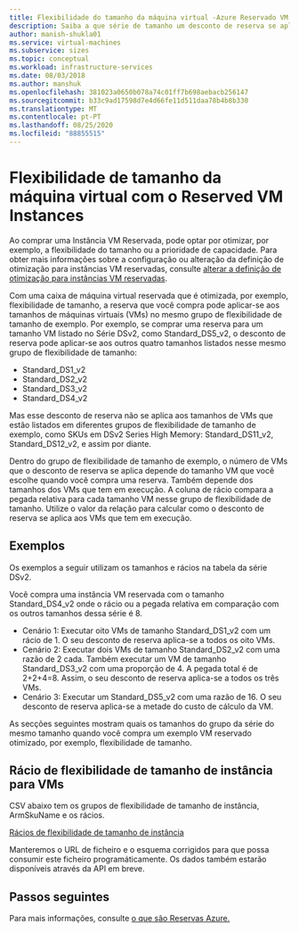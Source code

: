 ```yaml
---
title: Flexibilidade do tamanho da máquina virtual -Azure Reservado VM Instances
description: Saiba a que série de tamanho um desconto de reserva se aplica quando você por uma instância VM reservada.
author: manish-shukla01
ms.service: virtual-machines
ms.subservice: sizes
ms.topic: conceptual
ms.workload: infrastructure-services
ms.date: 08/03/2018
ms.author: manshuk
ms.openlocfilehash: 381023a0650b078a74c01ff7b698aebacb256147
ms.sourcegitcommit: b33c9ad17598d7e4d66fe11d511daa78b4b8b330
ms.translationtype: MT
ms.contentlocale: pt-PT
ms.lasthandoff: 08/25/2020
ms.locfileid: "88855515"
---
```

# <a name="virtual-machine-size-flexibility-with-reserved-vm-instances"></a>Flexibilidade de tamanho da máquina virtual com o Reserved VM Instances

Ao comprar uma Instância VM Reservada, pode optar por otimizar, por exemplo, a flexibilidade do tamanho ou a prioridade de capacidade. Para obter mais informações sobre a configuração ou alteração da definição de otimização para instâncias VM reservadas, consulte [alterar a definição de otimização para instâncias VM reservadas](../cost-management-billing/reservations/manage-reserved-vm-instance.md#change-optimize-setting-for-reserved-vm-instances).

Com uma caixa de máquina virtual reservada que é otimizada, por exemplo, flexibilidade de tamanho, a reserva que você compra pode aplicar-se aos tamanhos de máquinas virtuais (VMs) no mesmo grupo de flexibilidade de tamanho de exemplo. Por exemplo, se comprar uma reserva para um tamanho VM listado no Série DSv2, como Standard_DS5_v2, o desconto de reserva pode aplicar-se aos outros quatro tamanhos listados nesse mesmo grupo de flexibilidade de tamanho:

- Standard_DS1_v2
- Standard_DS2_v2
- Standard_DS3_v2
- Standard_DS4_v2

Mas esse desconto de reserva não se aplica aos tamanhos de VMs que estão listados em diferentes grupos de flexibilidade de tamanho de exemplo, como SKUs em DSv2 Series High Memory: Standard_DS11_v2, Standard_DS12_v2, e assim por diante.

Dentro do grupo de flexibilidade de tamanho de exemplo, o número de VMs que o desconto de reserva se aplica depende do tamanho VM que você escolhe quando você compra uma reserva. Também depende dos tamanhos dos VMs que tem em execução. A coluna de rácio compara a pegada relativa para cada tamanho VM nesse grupo de flexibilidade de tamanho. Utilize o valor da relação para calcular como o desconto de reserva se aplica aos VMs que tem em execução.

## <a name="examples"></a>Exemplos

Os exemplos a seguir utilizam os tamanhos e rácios na tabela da série DSv2.

Você compra uma instância VM reservada com o tamanho Standard_DS4_v2 onde o rácio ou a pegada relativa em comparação com os outros tamanhos dessa série é 8.

- Cenário 1: Executar oito VMs de tamanho Standard_DS1_v2 com um rácio de 1. O seu desconto de reserva aplica-se a todos os oito VMs.
- Cenário 2: Executar dois VMs de tamanho Standard_DS2_v2 com uma razão de 2 cada. Também executar um VM de tamanho Standard_DS3_v2 com uma proporção de 4. A pegada total é de 2+2+4=8. Assim, o seu desconto de reserva aplica-se a todos os três VMs.
- Cenário 3: Executar um Standard_DS5_v2 com uma razão de 16. O seu desconto de reserva aplica-se a metade do custo de cálculo da VM.

As secções seguintes mostram quais os tamanhos do grupo da série do mesmo tamanho quando você compra um exemplo VM reservado otimizado, por exemplo, flexibilidade de tamanho.

## <a name="instance-size-flexibility-ratio-for-vms"></a>Rácio de flexibilidade de tamanho de instância para VMs 

CSV abaixo tem os grupos de flexibilidade de tamanho de instância, ArmSkuName e os rácios.  

[Rácios de flexibilidade de tamanho de instância](https://isfratio.blob.core.windows.net/isfratio/ISFRatio.csv)

Manteremos o URL de ficheiro e o esquema corrigidos para que possa consumir este ficheiro programáticamente. Os dados também estarão disponíveis através da API em breve.

## <a name="next-steps"></a>Passos seguintes

Para mais informações, consulte [o que são Reservas Azure.](../cost-management-billing/reservations/save-compute-costs-reservations.md)
